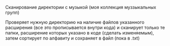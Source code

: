 Сканирование директории с музыкой (моя коллекция муззыкальных групп)


Проверяет нужную директорию на наличие файлов указанного расширения (все это прописывается внутри кода) и сканирует только те папки, расширение которых указано в коде (сделать изменяемым), затем сортирует по алфавиту и сохраняет в файл (пока в .txt)
